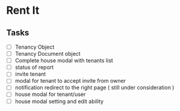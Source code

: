 # Rent It


## Tasks

- [ ] Tenancy Object
- [ ] Tenancy Document object
- [ ] Complete house modal with tenants list
- [ ] status of report
- [ ] invite tenant 
- [ ] modal for tenant to accept invite from owner
- [ ] notification redirect to the right page ( still under consideration )
- [ ] house modal for tenant/user
- [ ] house modal setting and edit ability
